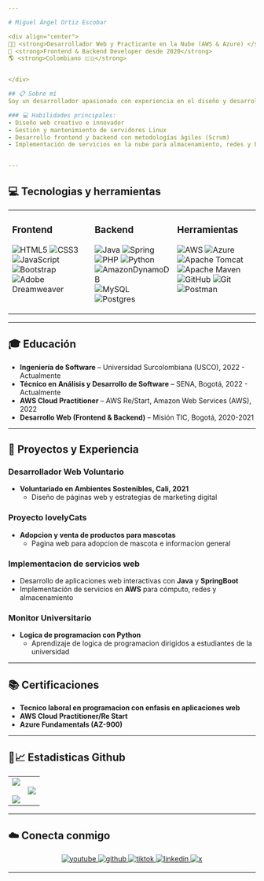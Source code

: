```yaml
---

# Miguel Ángel Ortiz Escobar  

<div align="center">
👨‍💻 <strong>Desarrollador Web y Practicante en la Nube (AWS & Azure) </strong>
🚀 <strong>Frontend & Backend Developer desde 2020</strong>
🌎 <strong>Colombiano 🇨🇴</strong>


</div>  

## 📋 Sobre mí  
Soy un desarrollador apasionado con experiencia en el diseño y desarrollo de páginas web, interfaces de usuario y soluciones basadas en la nube. Mi enfoque combina habilidades técnicas avanzadas con creatividad e innovación para entregar proyectos de alta calidad. Actualmente, desarrollo habilidades en **AWS**, **Azure** y **DevOps**, mientras profundizo en el diseño y análisis de software.  

### 💻 Habilidades principales:  
- Diseño web creativo e innovador  
- Gestión y mantenimiento de servidores Linux  
- Desarrollo frontend y backend con metodologías ágiles (Scrum)  
- Implementación de servicios en la nube para almacenamiento, redes y bases de datos  


---
```



##  💻 Tecnologias y herramientas   
<table><tr><td valign="top" width="33%">

### Frontend  
![HTML5](https://img.shields.io/badge/html5-%23E34F26.svg?style=for-the-badge&logo=html5&logoColor=white)
![CSS3](https://img.shields.io/badge/css3-%231572B6.svg?style=for-the-badge&logo=css3&logoColor=white) 
![JavaScript](https://img.shields.io/badge/javascript-%23323330.svg?style=for-the-badge&logo=javascript&logoColor=%23F7DF1E) 
![Bootstrap](https://img.shields.io/badge/bootstrap-%238511FA.svg?style=for-the-badge&logo=bootstrap&logoColor=white) 
![Adobe Dreamweaver](https://img.shields.io/badge/Adobe%20Dreamweaver-FF61F6.svg?style=for-the-badge&logo=Adobe%20Dreamweaver&logoColor=white)

</td><td valign="top" width="33%">

### Backend  
![Java](https://img.shields.io/badge/java-%23ED8B00.svg?style=for-the-badge&logo=openjdk&logoColor=white) 
![Spring](https://img.shields.io/badge/spring-%236DB33F.svg?style=for-the-badge&logo=spring&logoColor=white)
![PHP](https://img.shields.io/badge/php-%23777BB4.svg?style=for-the-badge&logo=php&logoColor=white) 
![Python](https://img.shields.io/badge/python-3670A0?style=for-the-badge&logo=python&logoColor=ffdd54) 
![AmazonDynamoDB](https://img.shields.io/badge/Amazon%20DynamoDB-4053D6?style=for-the-badge&logo=Amazon%20DynamoDB&logoColor=white) 
![MySQL](https://img.shields.io/badge/mysql-4479A1.svg?style=for-the-badge&logo=mysql&logoColor=white) 
![Postgres](https://img.shields.io/badge/postgres-%23316192.svg?style=for-the-badge&logo=postgresql&logoColor=white) 

</td><td valign="top" width="33%">

### Herramientas  
![AWS](https://img.shields.io/badge/AWS-%23FF9900.svg?style=for-the-badge&logo=amazon-aws&logoColor=white)
![Azure](https://img.shields.io/badge/azure-%230072C6.svg?style=for-the-badge&logo=microsoftazure&logoColor=white)
![Apache Tomcat](https://img.shields.io/badge/apache%20tomcat-%23F8DC75.svg?style=for-the-badge&logo=apache-tomcat&logoColor=black) 
![Apache Maven](https://img.shields.io/badge/Apache%20Maven-C71A36?style=for-the-badge&logo=Apache%20Maven&logoColor=white) 
![GitHub](https://img.shields.io/badge/github-%23121011.svg?style=for-the-badge&logo=github&logoColor=white) 
![Git](https://img.shields.io/badge/git-%23F05033.svg?style=for-the-badge&logo=git&logoColor=white) 
![Postman](https://img.shields.io/badge/Postman-FF6C37?style=for-the-badge&logo=postman&logoColor=white)

</td></tr></table>  


---


## 🎓 Educación  
- **Ingeniería de Software** – Universidad Surcolombiana (USCO), 2022 - Actualmente  
- **Técnico en Análisis y Desarrollo de Software** – SENA, Bogotá, 2022 - Actualmente  
- **AWS Cloud Practitioner** – AWS Re/Start, Amazon Web Services (AWS), 2022  
- **Desarrollo Web (Frontend & Backend)** – Misión TIC, Bogotá, 2020-2021  


---


## 🚀 Proyectos y Experiencia  

### **Desarrollador Web Voluntario**  
- **Voluntariado en Ambientes Sostenibles, Cali, 2021**  
  - Diseño de páginas web y estrategias de marketing digital  

### **Proyecto lovelyCats**  
- **Adopcion y venta de productos para mascotas**  
  - Pagina web para adopcion de mascota e informacion general 

### **Implementacion de servicios web**  
- Desarrollo de aplicaciones web interactivas con **Java** y **SpringBoot**  
- Implementación de servicios en **AWS** para cómputo, redes y almacenamiento

### **Monitor Universitario**  
- **Logica de programacion con Python**  
  - Aprendizaje de logica de programacion dirigidos a estudiantes de la universidad


---


## 📚 Certificaciones   
- **Tecnico laboral en programacion con enfasis en aplicaciones web**
- **AWS Cloud Practitioner/Re Start**  
- **Azure Fundamentals (AZ-900)**
  

---


## 🏅📈 Estadisticas Github  

<p align="center">
  <!--- stats (start) -->
<table align="center">
<tr border="none">
<td width="50%" align="center">
  
  <img  align="center"  src="https://github-readme-stats.vercel.app/api?username=miguelldev-code&theme=shades-of-purple&hide_border=true&include_all_commits=false&count_private=false" />
  <br></br>
  <img  src="https://github-readme-streak-stats.herokuapp.com/?user=miguelldev-code&theme=shades-of-purple&hide_border=true" /> 
</td>

<td width="50%" align="center">

  <img  align="center"  src="https://github-readme-stats.vercel.app/api/top-langs/?username=miguelldev-code&theme=shades-of-purple&hide_border=true&include_all_commits=false&count_private=false&layout=compact"/>
  
  </td>
</tr>
</table>
</p>

  
---


##  ☁️ Conecta conmigo
 <div align="center">
  <a href="https://youtube.com/@miguelldev" target="_blank">
  <img src=https://img.shields.io/badge/YouTube-%23FF0000.svg?&style=for-the-badge&logo=youtube&logoColor=white alt=youtube style="margin-bottom: 5px;" />
  </a>
  <a href="https://github.com/miguelldev-code" target="_blank">
  <img src=https://img.shields.io/badge/github-%2324292e.svg?&style=for-the-badge&logo=github&logoColor=white alt=github style="margin-bottom: 5px;" />
  </a>
  <a href="https://www.tiktok.com/@miguelldev" target="_blank">
  <img src=https://img.shields.io/badge/tiktok-%2324292e.svg?&style=for-the-badge&logo=tiktok&logoColor=white alt=tiktok style="margin-bottom: 5px;" />
  </a>
  <a href="https://linkedin.com/in/miguel-ortiz13" target="_blank">
  <img src=https://img.shields.io/badge/linkedin-%231E77B5.svg?&style=for-the-badge&logo=linkedin&logoColor=white alt=linkedin style="margin-bottom: 5px;" />
  </a>
  <a href="https://x.com/miguelldev_" target="_blank">
  <img src=https://img.shields.io/badge/X-black.svg?&style=for-the-badge&logo=X&logoColor=white alt=x style="margin-bottom: 5px;" />
  </a>
  
  </div>  

  
---


